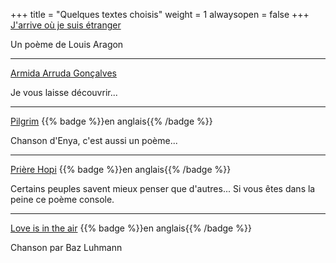 +++
title = "Quelques textes choisis"
weight = 1
alwaysopen = false
+++
[J'arrive où je suis étranger](aragon)

Un poème de Louis Aragon

---

[Armida Arruda Gonçalves](goncalves)

Je vous laisse découvrir...

---
[Pilgrim](pilgrim) {{% badge %}}en anglais{{% /badge %}}

Chanson d'Enya, c'est aussi un poème...

---
[Prière Hopi](hopi_prayer) {{% badge %}}en anglais{{% /badge %}}

Certains peuples savent mieux penser que d'autres... Si vous êtes dans la peine ce poème console.

---
[Love is in the air](love_is_in_the_air) {{% badge %}}en anglais{{% /badge %}}

Chanson par Baz Luhmann
